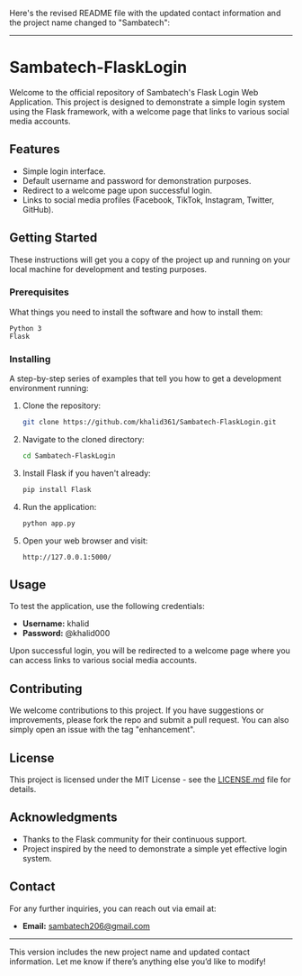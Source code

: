 Here's the revised README file with the updated contact information and the project name changed to "Sambatech":

---

# Sambatech-FlaskLogin

Welcome to the official repository of Sambatech's Flask Login Web Application. This project is designed to demonstrate a simple login system using the Flask framework, with a welcome page that links to various social media accounts.

## Features

- Simple login interface.
- Default username and password for demonstration purposes.
- Redirect to a welcome page upon successful login.
- Links to social media profiles (Facebook, TikTok, Instagram, Twitter, GitHub).

## Getting Started

These instructions will get you a copy of the project up and running on your local machine for development and testing purposes.

### Prerequisites

What things you need to install the software and how to install them:

```
Python 3
Flask
```

### Installing

A step-by-step series of examples that tell you how to get a development environment running:

1. Clone the repository:
   ```bash
   git clone https://github.com/khalid361/Sambatech-FlaskLogin.git
   ```
2. Navigate to the cloned directory:
   ```bash
   cd Sambatech-FlaskLogin
   ```
3. Install Flask if you haven't already:
   ```bash
   pip install Flask
   ```
4. Run the application:
   ```bash
   python app.py
   ```
5. Open your web browser and visit:
   ```
   http://127.0.0.1:5000/
   ```

## Usage

To test the application, use the following credentials:
- **Username:** khalid
- **Password:** @khalid000

Upon successful login, you will be redirected to a welcome page where you can access links to various social media accounts.

## Contributing

We welcome contributions to this project. If you have suggestions or improvements, please fork the repo and submit a pull request. You can also simply open an issue with the tag "enhancement".

## License

This project is licensed under the MIT License - see the [LICENSE.md](LICENSE) file for details.

## Acknowledgments

- Thanks to the Flask community for their continuous support.
- Project inspired by the need to demonstrate a simple yet effective login system.

## Contact

For any further inquiries, you can reach out via email at:
- **Email:** sambatech206@gmail.com

---

This version includes the new project name and updated contact information. Let me know if there’s anything else you’d like to modify!
